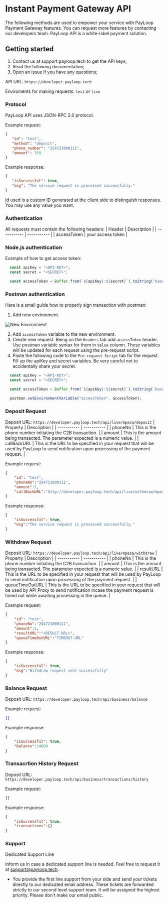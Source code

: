 # Instant Payment Gateway API
The following methods are used to empower your service with PayLoop Payment Gateway features. You can request more features by contacting our developers team. PayLoop API is a white-label payment solution.

## Getting started
1. Contact us at support.payloop.tech to get the API keys;
2. Read the following documentation;
3. Open an issue if you have any questions;

API URL: ``` https://developer.payloop.tech ```

Enviroments for making requests: ``` test ``` or  ``` live ``` 

### Protocol
PayLoop API uses JSON-RPC 2.0 protocol.

Example request:
```JSON
{
   "id": "test",
   "method": "deposit",
   "phone_number": "254721000111",
   "amount": 350
}
```

Example response:
```JSON
{
   "isSuccessful": true,
   "msg": "The service request is processed successfully."
}
```

Id used is a custom ID generated at the client side to distinguish responses. You may use any value you want.

### Authentication
All requests must contain the following headers:
| Header      | Description |
| ----------- | ----------- |
| accessToken      | your access token       |

### Node.js authentication
Example of how to get access token:
```JavaScript
  const apiKey = "<API-KEY>";
  const secret = "<SECRET>";

  const accessToken = Buffer.from(`${apiKey}:${secret}`).toString('base64');

```

### Postman authentication
Here is a small guide how to properly sign transaction with postman:

1. Add new environment.

![New Environment](/images/newEnviroment.png "New Environment")

2. Add ```accessToken``` variable to the new environment.
3. Create new request. Being on the ```Headers``` tab add ```accessToken``` header. Use postman variable syntax for them in ```Value``` column. These variables will be updated for each request using the pre-request script.
4. Paste the following code to the ```Pre-request Script``` tab for the request. Fill up the apiKey and secret variables. Be very careful not to accidentally share your secret.

```JavaScript
  const apiKey = "<API-KEY>";
  const secret = "<SECRET>";

  const accessToken = Buffer.from(`${apiKey}:${secret}`).toString('base64');

  postman.setEnvironmentVariable("accessToken", accessToken);
```
### Deposit Request
Deposit URL: ``` https://developer.payloop.tech/api/live/mpesa/deposit ```
| Property      | Description |
| ----------- | ----------- |
| phoneNo      | This is the phone number initiating the C2B transaction.      |
| amount      | This is the amount being transacted. The parameter expected is a numeric value.       |
| callBackURL      | 	This is the URL to be specified in your request that will be used by PayLoop to send notification upon processing of the payment request.      |

Example request:
```JSON
{
    "id": "test",
    "phoneNo":"254721000111",
    "amount":1,
    "callBackURL":"http://developer.payloop.tech/api/live/withdraw/mpesa/response"
}
```
Example response:
```JSON
{
    "isSuccessful": true,
    "msg":"The service request is processed successfully."
}
```

### Withdraw Request
Deposit URL: ``` https://developer.payloop.tech/api/live/mpesa/withdraw ```
| Property      | Description |
| ----------- | ----------- |
| phoneNo      | This is the phone number initiating the C2B transaction.      |
| amount      | This is the amount being transacted. The parameter expected is a numeric value.       |
| resultURL      | 	This is the URL to be specified in your request that will be used by PayLoop to send notification upon processing of the payment request.      |
| queueTimeOutURL      | 	This is the URL to be specified in your request that will be used by API Proxy to send notification incase the payment request is timed out while awaiting processing in the queue.     |

Example request:
```JSON
{
    "id": "test",
    "phoneNo":"254721000111",
    "amount":1,
    "resultURL":"<RESULT-URL>",
    "queueTimeOutURL":"TIMEOUT-URL"
}
```
Example response:
```JSON
{
    "isSuccessful": true,
    "msg":"Withdraw request sent successfully"
}
```
### Balance Request
Deposit URL: ``` https://developer.payloop.tech/api/business/balance ```

Example request:
```JSON
{}
```
Example response:
```JSON
{
    "isSuccessful": true,
    "balance":24600
}
```

### Transacrtion History Request
Deposit URL: ``` https://developer.payloop.tech/api/business/transactions/history ```

Example request:
```JSON
{}
```
Example response:
```JSON
{
    "isSuccessful": true,
    "transactions":{}
}
```


### Support
Dedicated Support Line

Inform us in case a dedicated support line is needed. Feel free to request it at support@payloop.tech.
- You provide the first line support from your side and send your tickets directly to our dedicated email address. These tickets are forwarded strictly to our second level support team. It will be assigned the highest priority. Please don't make our email public.
